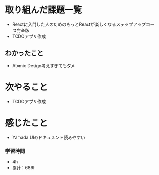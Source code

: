 # 取り組んだ課題一覧

- Reactに入門した人のためのもっとReactが楽しくなるステップアップコース完全版
- TODOアプリ作成

## わかったこと

- Atomic Design考えすぎてもダメ

# 次やること

- TODOアプリ作成

# 感じたこと

- Yamada UIのドキュメント読みやすい

### 学習時間

- 4h
- 累計：686h